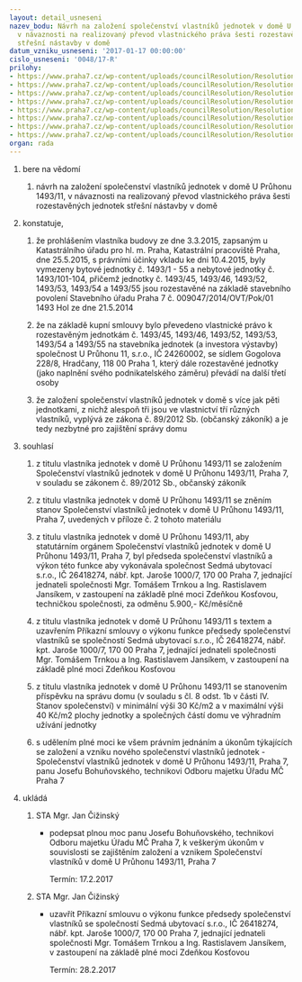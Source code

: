 ```yaml
---
layout: detail_usneseni
nazev_bodu: Návrh na založení společenství vlastníků jednotek v domě U Průhonu 1493/11,
  v návaznosti na realizovaný převod vlastnického práva šesti rozestavěných jednotek
  střešní nástavby v domě
datum_vzniku_usneseni: '2017-01-17 00:00:00'
cislo_usneseni: '0048/17-R'
prilohy:
- https://www.praha7.cz/wp-content/uploads/councilResolution/Resolutions/28772/export/01DZ_SVJPruhon1493~156635.docx
- https://www.praha7.cz/wp-content/uploads/councilResolution/Resolutions/28772/export/02_SVJPruhon1493~156634.doc
- https://www.praha7.cz/wp-content/uploads/councilResolution/Resolutions/28772/export/03_SVJPruhon1493~156633.docx
- https://www.praha7.cz/wp-content/uploads/councilResolution/Resolutions/28772/export/04_SVJPruhon1493~156632.doc
- https://www.praha7.cz/wp-content/uploads/councilResolution/Resolutions/28772/export/U_Pruhonu_11_PLNAMOC_MCP7~156631.doc
- https://www.praha7.cz/wp-content/uploads/councilResolution/Resolutions/28772/export/06_SVJPruhon1493~156630.pdf
- https://www.praha7.cz/wp-content/uploads/councilResolution/Resolutions/28772/export/07_SVJPruhon1493~156629.pdf
- https://www.praha7.cz/wp-content/uploads/councilResolution/Resolutions/28772/export/export~296921.pdf
organ: rada
---
```

<ol id="urzList" class="urzList_view"><li id="" class="urzClass1"><span name="1">bere na vědomí</span><ol class="urzOlClass"><li style="text-align: left;" id="" class="urzClass2"><span><p>návrh na založení společenství vlastníků jednotek v domě U Průhonu 1493/11, v návaznosti na realizovaný převod vlastnického práva šesti rozestavěných jednotek střešní nástavby v domě</p></span></li></ol></li><li id="" class="urzClass1"><span name="50">konstatuje,</span><ol id="" class="urzOlClass"><li style="text-align: left;" id="" class="urzClass2"><span><p>že prohlášením vlastníka budovy ze dne 3.3.2015, zapsaným u Katastrálního úřadu pro hl. m. Praha, Katastrální pracoviště Praha, dne 25.5.2015, s právními účinky vkladu ke dni 10.4.2015, byly vymezeny bytové jednotky č. 1493/1 - 55 a nebytové jednotky č. 1493/101-104, přičemž jednotky č. 1493/45, 1493/46, 1493/52, 1493/53, 1493/54 a 1493/55 jsou rozestavěné na základě stavebního povolení Stavebního úřadu Praha 7 č. 009047/2014/OVT/Pok/01 1493 Hol ze dne 21.5.2014<br></p></span></li><li style="text-align: left;" id="" class="urzClass2"><span><p>že na základě kupní smlouvy bylo převedeno vlastnické právo k rozestavěným jednotkám č. 1493/45, 1493/46, 1493/52, 1493/53, 1493/54 a 1493/55 na stavebníka jednotek (a investora výstavby) společnost U Průhonu 11, s.r.o., IČ 24260002, se sídlem Gogolova 228/8, Hradčany, 118 00 Praha 1, který dále rozestavěné jednotky (jako naplnění svého podnikatelského záměru) převádí na další třetí osoby</p></span></li><li style="text-align: left;" id="" class="urzClass2"><span><p>že založení společenství vlastníků jednotek v domě s více jak pěti jednotkami, z nichž alespoň tři jsou ve vlastnictví tří různých vlastníků, vyplývá ze zákona č. 89/2012 Sb. (občanský zákoník) a je tedy nezbytné pro zajištění správy domu</p></span></li></ol></li><li id="" class="urzClass1"><span name="26">souhlasí</span><ol class="urzOlClass"><li style="text-align: left;" id="" class="urzClass2"><span><p>z titulu vlastníka jednotek v domě U Průhonu 1493/11 se založením Společenství vlastníků jednotek v domě U Průhonu 1493/11, Praha 7, v souladu se zákonem č. 89/2012 Sb., občanský zákoník</p></span></li><li style="text-align: left;" id="" class="urzClass2"><span><p>z titulu vlastníka jednotek v domě U Průhonu 1493/11 se zněním stanov Společenství vlastníků jednotek v domě U Průhonu 1493/11, Praha 7, uvedených v příloze č. 2 tohoto materiálu</p></span></li><li style="text-align: left;" id="" class="urzClass2"><span><p>z titulu vlastníka jednotek v domě U Průhonu 1493/11, aby statutárním orgánem Společenství vlastníků jednotek v domě U Průhonu 1493/11, Praha 7, byl předseda společenství vlastníků a výkon této funkce aby vykonávala společnost Sedmá ubytovací s.r.o., IČ 26418274, nábř. kpt. Jaroše 1000/7, 170 00 Praha 7, jednající jednateli společnosti Mgr. Tomášem Trnkou a Ing. Rastislavem Jansíkem, v zastoupení na základě plné moci Zdeňkou Kosťovou, techničkou společnosti, za odměnu 5.900,- Kč/měsíčně</p></span></li><li style="text-align: left;" id="" class="urzClass2"><span><p>z titulu vlastníka jednotek v domě U Průhonu 1493/11 s textem a uzavřením Příkazní smlouvy o výkonu funkce předsedy společenství vlastníků se společností Sedmá ubytovací s.r.o., IČ 26418274, nábř. kpt. Jaroše 1000/7, 170 00 Praha 7,&nbsp;jednající jednateli společnosti Mgr. Tomášem Trnkou a Ing. Rastislavem Jansíkem, v zastoupení na základě plné moci Zdeňkou Kosťovou<br></p></span></li><li style="text-align: left;" id="" class="urzClass2"><span><p>z titulu vlastníka jednotek v domě U Průhonu 1493/11 se stanovením příspěvku na správu domu (v souladu s čl. 8 odst. 1b v části IV. Stanov společenství) v minimální výši 30 Kč/m2 a v maximální výši 40 Kč/m2 plochy jednotky a společných částí domu ve výhradním užívání jednotky</p></span></li><li style="text-align: left;" id="" class="urzClass2"><span><p>s udělením plné moci ke všem právním jednáním a úkonům týkajících se založení a vzniku nového společenství vlastníků jednotek - Společenství vlastníků jednotek v domě U Průhonu 1493/11, Praha 7, panu Josefu Bohuňovského, technikovi Odboru majetku Úřadu MČ Praha 7<br></p></span></li></ol></li><li class="urzClass1" id="urzUkoly"><span name="1">ukládá</span><ol class="urzOlClass"><li class="urzClass2"><span><p>STA Mgr. Jan Čižinský</p></span><ul class="urzUlClass"><li class="urzClass3"><span><p>podepsat plnou moc panu Josefu Bohuňovského, technikovi Odboru majetku Úřadu MČ Praha 7, k veškerým úkonům v souvislosti se zajištěním založení a vznikem Společenství vlastníků v domě U Průhonu 1493/11, Praha 7</p></span><span class="urzUkolTermin">  Termín:&nbsp;17.2.2017</span></li></ul></li><li class="urzClass2"><span><p>STA Mgr. Jan Čižinský</p></span><ul class="urzUlClass"><li class="urzClass3"><span><p>uzavřít Příkazní smlouvu o výkonu funkce předsedy společenství vlastníků se společností Sedmá ubytovací s.r.o., IČ 26418274, nábř. kpt. Jaroše 1000/7, 170 00 Praha 7, jednající jednateli společnosti Mgr. Tomášem Trnkou a Ing. Rastislavem Jansíkem, v zastoupení na základě plné moci Zdeňkou Kosťovou</p></span><span class="urzUkolTermin">  Termín:&nbsp;28.2.2017</span></li></ul></li></ol></li></ol>